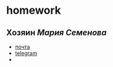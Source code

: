 # homework
## Хозяин _Мария Семенова_
* [почта](mailto:ma_shustik@mail.ru)
* [telegram](https://t.me/lolchenok)
*
